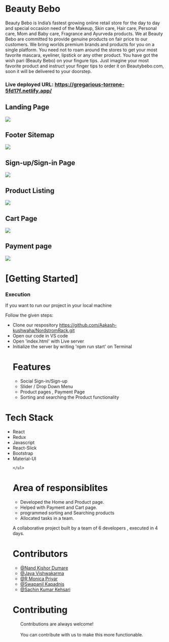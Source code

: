 <h1>Beauty Bebo</h1>
Beauty Bebo is India’s fastest growing online retail store for the day to day and special occasion need of the Makeup, Skin care, Hair care, Personal care, Mom and Baby care, Fragrance and Ayurveda products. We at Beauty Bebo are committed to provide genuine products on fair price to our customers. We bring worlds premium brands and products for you on a single platform. You need not to roam around the stores to get your most favorite mascara, eyeliner, lipstick or any other product. You have got the wish pari (Beauty Bebo) on your fingure tips. Just imagine your most favorite product and instruct your finger tips to order it on Beautybebo.com, soon it will be delivered to your doorstep.



### Live deployed URL: https://gregarious-torrone-5fd17f.netlify.app/




 <h2>Landing Page</h2>
    <img src="https://n.nordstrommedia.com/id/22ebcb3d-ba33-4095-9a24-9791c025affd.jpeg?h=720&w=1608" />
    <h2>Footer Sitemap</h2>
     <img src="https://www.monteverdemedia.com/wp-content/uploads/2020/01/Footer-walmart.jpg" />
  <h2>Sign-up/Sign-in Page</h2>
    <img src="https://us.v-cdn.net/5020219/uploads/editor/6h/boq2fr8m5a2j.png" />
       <h2>Product Listing</h2>
    <img src="https://retailinsider.b-cdn.net/wp-content/uploads/2014/05/Nordstrom-Rack-website.png" />
        <h2>Cart Page</h2>
    <img src="https://cdn.vox-cdn.com/thumbor/Cj_rCk7Q2yCsxoNEE6sYYCk0mcc=/126x0:895x577/1400x1400/filters:focal(126x0:895x577):format(jpeg)/cdn.vox-cdn.com/uploads/chorus_image/image/45307454/NordstromRackHautelook_2013_11.0.jpg" />
      <h2>Payment page</h2>
    <img src="https://www.mynordstromslogin.com/wp-content/uploads/2019/09/nordstrom-employee-discount.png" />
    <h1>[Getting Started]</h1>
    <h3>Execution</h3>
    <p>If you want to run our project in your local machine</p>
    <p>Follow the given steps:</p>
    <ul>
        <li>Clone our respository <a href="https://github.com/Aakash-kushwaha/NordstromRack.git">https://github.com/Aakash-kushwaha/NordstromRack.git</a></li>
        <li>Open our code in VS code</li>
        <li>Open 'index.html' with Live server</li>
        <li>Initialize the server by writing 'npm run start' on Terminal</li>
 <h1>Features</h1>
<ul>
 <li>Social Sign-in/Sign-up</li>
 <li>Slider / Drop Down Menu</li>
 <li>Product pages , Payment Page</li>
 <li>Sorting and searching the Product functionality</li>
 </ul>
    </ul>
        <h1>Tech Stack</h1>
    <ul>
        <li>React</li>
        <li>Redux</li>
        <li>Javascript</li>
        <li>React-Slick</li>
        <li>Bootstrap</li>
         <li>Material-UI</li>
        
    </ul>
    
   <h1>Area of responsiblites</h1> 
  <ul>
 <li>Developed the Home and Product page.</li>
 <li>Helped with Payment and Cart page.</li>
 <li>programmed sorting and Searching products</li>
 <li>Allocated tasks in a team.</li>
 </ul>
 
 A collaborative project built by a team of 6 developers , executed in 4 days.
    
    
    
   <h1>Contributors</h1>
    <ul>
        <li><a href="#">@Nand Kishor Dumare</a></li>
        <li><a href="#">@Jaya Vishwakarma</a></li>
        <li> <a href="#">@R Monica Priyar</a> </li>
        <li><a href="#">@Swapanil Kapadnis</a></li>
        <li><a href="#">@Sachin Kumar Kehsari</a></li>
    </ul>
       <h1>Contributing</h1>
    <ul>
        Contributions are always welcome!<br><br>
        You can contribute with us to make this more functionable.
    </ul>
   
  

  
